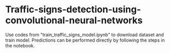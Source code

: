 # Traffic-signs-detection-using-convolutional-neural-networks
Use codes from "train_traffic_signs_model.ipynb" to download dataset and train model.
Predictions can be performed directly by following the steps in the notebook.
